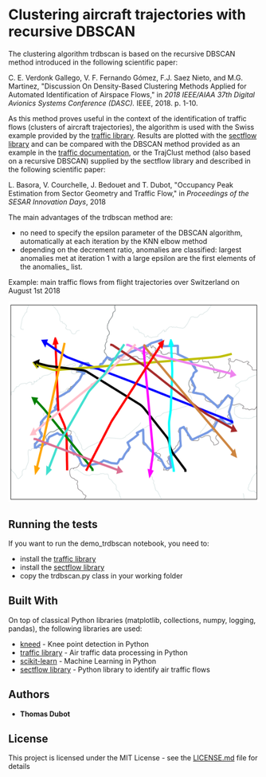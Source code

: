 # Clustering aircraft trajectories with recursive DBSCAN

The clustering algorithm trdbscan is based on the recursive DBSCAN method introduced in the following scientific paper:

C. E. Verdonk Gallego, V. F. Fernando Gómez, F.J. Saez Nieto, and M.G. Martinez, "Discussion On Density-Based Clustering Methods Applied for Automated Identification of Airspace Flows," in *2018 IEEE/AIAA 37th Digital Avionics Systems Conference (DASC).* IEEE, 2018. p. 1-10.

As this method proves useful in the context of the identification of traffic flows (clusters of aircraft trajectories), the algorithm is used with the Swiss example provided by the [traffic library](https://github.com/xoolive/traffic).
Results are plotted with the [sectflow library](https://github.com/lbasora/sectflow) and can be compared with the DBSCAN method provided as an example in the [traffic documentation](https://traffic-viz.github.io/clustering.html), or the TrajClust method (also based on a recursive DBSCAN) supplied by the sectflow library and described in the following scientific paper:

L. Basora, V. Courchelle, J. Bedouet and T. Dubot, "Occupancy Peak Estimation from Sector Geometry and Traffic Flow," in *Proceedings of the SESAR Innovation Days*, 2018

The main advantages of the trdbscan method are:
* no need to specify the epsilon parameter of the DBSCAN algorithm, automatically at each iteration by the KNN elbow method
* depending on the decrement ratio, anomalies are classified: largest anomalies met at iteration 1 with a large epsilon are the first elements of the anomalies_ list.


Example: main traffic flows from flight trajectories over Switzerland on August 1st 2018

![Swiss traffic flows](swiss_rdbscan.png)

## Running the tests

If you want to run the demo_trdbscan notebook, you need to:
* install the [traffic library](https://github.com/xoolive/traffic)
* install the [sectflow library](https://github.com/lbasora/sectflow)
* copy the trdbscan.py class in your working folder

## Built With

On top of classical Python libraries (matplotlib, collections, numpy, logging, pandas), the following libraries are used:
* [kneed](https://github.com/arvkevi/kneed) - Knee point detection in Python
* [traffic library](https://github.com/xoolive/traffic) - Air traffic data processing in Python
* [scikit-learn](https://scikit-learn.org/stable/) - Machine Learning in Python
* [sectflow library](https://github.com/lbasora/sectflow) - Python library to identify air traffic flows

## Authors

* **Thomas Dubot** 

## License

This project is licensed under the MIT License - see the [LICENSE.md](LICENSE.md) file for details





